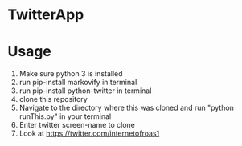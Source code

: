 # TwitterApp

# Usage
1) Make sure python 3 is installed
2) run pip-install markovify in terminal
3) run pip-install python-twitter in terminal
4) clone this repository
5) Navigate to the directory where this was cloned and run "python runThis.py" in your terminal
6) Enter twitter screen-name to clone
7) Look at https://twitter.com/internetofroas1

